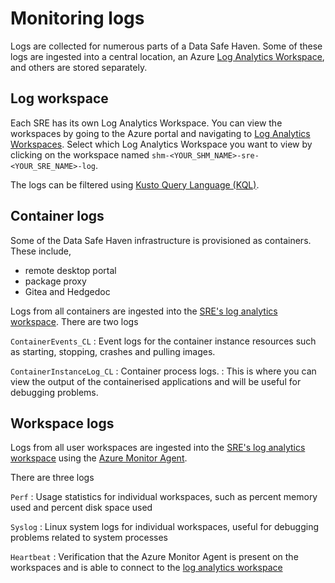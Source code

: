 # Monitoring logs

Logs are collected for numerous parts of a Data Safe Haven.
Some of these logs are ingested into a central location, an Azure [Log Analytics Workspace](https://learn.microsoft.com/azure/azure-monitor/logs/log-analytics-workspace-overview), and others are stored separately.

## Log workspace

Each SRE has its own Log Analytics Workspace.
You can view the workspaces by going to the Azure portal and navigating to [Log Analytics Workspaces](https://portal.azure.com/#browse/Microsoft.OperationalInsights%2Fworkspaces).
Select which Log Analytics Workspace you want to view by clicking on the workspace named `shm-<YOUR_SHM_NAME>-sre-<YOUR_SRE_NAME>-log`.

The logs can be filtered using [Kusto Query Language (KQL)](https://learn.microsoft.com/en-us/azure/azure-monitor/logs/log-query-overview).

## Container logs

Some of the Data Safe Haven infrastructure is provisioned as containers.
These include,

- remote desktop portal
- package proxy
- Gitea and Hedgedoc

Logs from all containers are ingested into the [SRE's log analytics workspace](#log-workspace).
There are two logs

`ContainerEvents_CL`
: Event logs for the container instance resources such as starting, stopping, crashes and pulling images.

`ContainerInstanceLog_CL`
: Container process logs.
: This is where you can view the output of the containerised applications and will be useful for debugging problems.

## Workspace logs

Logs from all user workspaces are ingested into the [SRE's log analytics workspace](#log-workspace) using the [Azure Monitor Agent](https://learn.microsoft.com/en-us/azure/azure-monitor/agents/azure-monitor-agent-overview).

There are three logs

`Perf`
: Usage statistics for individual workspaces, such as percent memory used and percent disk space used

`Syslog`
: Linux system logs for individual workspaces, useful for debugging problems related to system processes

`Heartbeat`
: Verification that the Azure Monitor Agent is present on the workspaces and is able to connect to the [log analytics workspace](#log-workspace)
